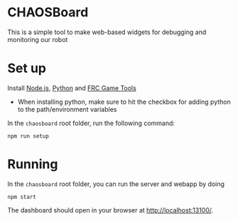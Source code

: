 # CHAOSBoard

This is a simple tool to make web-based widgets for debugging and monitoring our robot

# Set up
Install [Node.js](https://nodejs.org/en/download/), [Python](https://www.python.org/downloads/) and [FRC Game Tools](https://docs.wpilib.org/en/stable/docs/zero-to-robot/step-2/frc-game-tools.html)
- When installing python, make sure to hit the checkbox for adding python to the path/environment variables

In the `chaosboard` root folder, run the following command:
```
npm run setup
```

# Running
In the `chaosboard` root folder, you can run the server and webapp by doing
```
npm start
```
The dashboard should open in your browser at [http://localhost:13100/](http://localhost:13100/).

